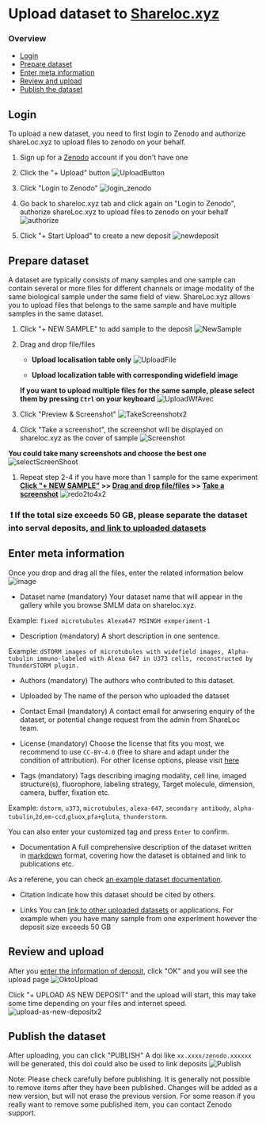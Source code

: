 # Upload dataset to [Shareloc.xyz](https://shareloc.xyz)

### Overview

- [Login](#login)
- [Prepare dataset](#prepare-dataset)    
- [Enter meta information](#enter-meta-information)
- [Review and upload](#review-and-upload)
- [Publish the dataset](#publish-the-dataset)


## Login

To upload a new dataset, you need to first login to Zenodo and authorize shareLoc.xyz to upload files to zenodo on your behalf.

 1. Sign up for a [Zenodo](https://sandbox.zenodo.org) account if you don't have one
 2. Click the "+ Upload" button
![UploadButton](https://user-images.githubusercontent.com/56833522/125454254-6e675ab8-06e3-410f-90ff-03424d086e4d.gif)

 3. Click "Login to Zenodo"
![login_zenodo](https://user-images.githubusercontent.com/56833522/125456157-48b225f4-1ec0-4516-bc0a-63a15800a56b.gif)

 4. Go back to shareloc.xyz tab and click again on "Login to Zenodo", authorize shareLoc.xyz to upload files to zenodo on your behalf
![authorize](https://user-images.githubusercontent.com/56833522/125457536-e8fc428d-6879-4456-8686-9b1662f2afa1.gif)

 5. Click "+ Start Upload" to create a new deposit
![newdeposit](https://user-images.githubusercontent.com/56833522/125461318-cd9d4012-1b57-49e2-97bf-c158072debcc.gif)

## Prepare dataset
 A dataset are typically consists of many samples and one sample can contain several or more files for different channels or image modality of the same biological sample under the same field of view. ShareLoc.xyz allows you to upload files that belongs to the same sample and have multiple samples in the same dataset.
 

 1. Click "+ NEW SAMPLE" to add sample to the deposit
![NewSample](https://user-images.githubusercontent.com/56833522/125461773-7d629ac3-2a95-4809-b408-42d17669e302.gif)

 1. Drag and drop file/files     
    * __Upload localisation table only__
    ![UploadFile](https://user-images.githubusercontent.com/56833522/125463862-74e69b5f-11d1-4065-bd83-5671d7a9ab77.gif)
    
    * __Upload localization table with corresponding widefield image__

    __If you want to upload multiple files for the same sample, please select them by pressing `Ctrl` on your keyboard__
    ![UploadWfAvec](https://user-images.githubusercontent.com/56833522/125464663-1380481f-7f88-4dd0-8db6-15960007eb07.gif)

 1. Click "Preview & Screenshot" 
  ![TakeScreenshotx2](https://user-images.githubusercontent.com/56833522/125471072-984aea9f-f423-4fc3-a63d-be85120166d0.gif)

 1. Click "Take a screenshot", the screenshot will be displayed on shareloc.xyz as the cover of sample
  ![Screenshot](https://user-images.githubusercontent.com/56833522/125472521-689366b9-b989-4fa2-a365-d1644e6b21fa.gif)

  __You could take many screenshots and choose the best one__
  ![selectScreenShoot](https://user-images.githubusercontent.com/56833522/125481864-be819680-4510-405b-a510-fcf193a10016.gif)

 1. Repeat step 2-4 if you have more than 1 sample for the same experiment
__[Click "+ NEW SAMPLE"](#2-click-on--new-sample-to-add-sample-to-the-deposit) >> [Drag and drop file/files](#3-drag-and-drop-filefiles) >> [Take a screenshot](#4-click-on-preview--screenshot)__
![redo2to4x2](https://user-images.githubusercontent.com/56833522/125484624-51039a23-64ba-410f-b61b-00d38538caaa.gif)

###  :exclamation: If the total size exceeds 50 GB, please separate the dataset into serval deposits, [and link to uploaded datasets](#)

## Enter meta information
Once you drop and drag all the files, enter the related information below
![image](https://user-images.githubusercontent.com/56833522/125502838-5cee131f-6006-462d-83b2-ae200727608c.png)

 * Dataset name (mandatory)
Your dataset name that will appear in the gallery while you browse SMLM data on shareloc.xyz. 

Example: `fixed microtubules Alexa647 MSINGH exmperiment-1`

 * Description (mandatory)
A short description in one sentence. 

Example: `dSTORM images of microtubules with widefield images, Alpha-tubulin immuno-labeled with Alexa 647 in U373 cells, reconstructed by ThunderSTORM plugin.`

 * Authors (mandatory)
The authors who contributed to this dataset.

 * Uploaded by
The name of the person who uploaded the dataset

 * Contact Email (mandatory)
A contact email for anwsering enquiry of the dataset, or potential change request from the admin from ShareLoc team.

 * License (mandatory)
Choose the license that fits you most, we recommend to use `CC-BY-4.0` (free to share and adapt under the condition of attribution). 
For other license options, please visit [here](https://spdx.org/licenses)

 * Tags (mandatory)
Tags describing imaging modality, cell line, imaged structure(s), fluorophore, labeling strategy, Target molecule, dimension, camera, buffer, fixation etc. 

Example: `dstorm`, `u373`, `microtubules`, `alexa-647`, `secondary antibody`, `alpha-tubulin`,`2d`,`em-ccd`,`gluox`,`pfa+gluta`, `thunderstorm`.

You can also enter your customized tag and press `Enter` to confirm.

 * Documentation
A full comprehensive description of the dataset written in [markdown](https://guides.github.com/features/mastering-markdown/) format, covering how the dataset is obtained and link to publications etc.

As a referene, you can check [an example dataset documentation](https://github.com/imodpasteur/ShareLoc.XYZ/blob/main/docs/example-dataset-documentation.md).

 * Citation 
Indicate how this dataset should be cited by others.

 * Links 
You can [link to other uploaded datasets](#link-one-deposit-to-another-one) or applications.
For example when you have many sample from one experiment however the deposit size exceeds 50 GB

## Review and upload
After you [enter the information of deposit](#Enter-the-information), click "OK" and you will see the upload page
![OktoUpload](https://user-images.githubusercontent.com/56833522/125510034-b23446aa-e104-4a6d-8145-71120ae02304.gif)

Click "+ UPLOAD AS NEW DEPOSIT" and the upload will start, this may take some time depending on your files and internet speed.
![upload-as-new-depositx2](https://user-images.githubusercontent.com/56833522/125514526-15f92b7e-ffc2-49bb-8a72-08d5e2536fa5.gif)


## Publish the dataset

After uploading, you can click "PUBLISH"
A doi like `xx.xxxx/zenodo.xxxxxx` will be generated, this doi could also be used to link deposits
![Publish](https://user-images.githubusercontent.com/56833522/125517947-7fa785ab-8dc5-4afd-b901-96641d7eef66.gif)

 Note: Please check carefully before publishing. It is generally not possible to remove items after they have been published. Changes will be added as a new version, but will not erase the previous version. For some reason if you really want to remove some published item, you can contact Zenodo support.
